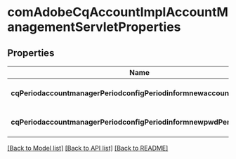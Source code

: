 # comAdobeCqAccountImplAccountManagementServletProperties

## Properties
Name | Type | Description | Notes
------------ | ------------- | ------------- | -------------
**cqPeriodaccountmanagerPeriodconfigPeriodinformnewaccountPeriodmail** | [**ConfigNodePropertyString**](ConfigNodePropertyString.md) |  | [optional] [default to null]
**cqPeriodaccountmanagerPeriodconfigPeriodinformnewpwdPeriodmail** | [**ConfigNodePropertyString**](ConfigNodePropertyString.md) |  | [optional] [default to null]

[[Back to Model list]](../README.md#documentation-for-models) [[Back to API list]](../README.md#documentation-for-api-endpoints) [[Back to README]](../README.md)


